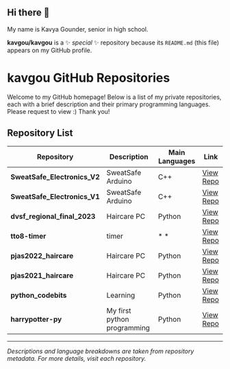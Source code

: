 ## Hi there 👋

My name is Kavya Gounder, senior in high school.

**kavgou/kavgou** is a ✨ _special_ ✨ repository because its `README.md` (this file) appears on my GitHub profile.

# kavgou GitHub Repositories

Welcome to my GitHub homepage! Below is a list of my private repositories, each with a brief description and their primary programming languages.
Please request to view :) Thank you!

## Repository List

| Repository | Description | Main Languages | Link |
|------------|-------------|---------------|------|
| **SweatSafe_Electronics_V2** | SweatSafe Arduino | C++  | [View Repo](https://github.com/kavgou/SweatSafe_Electronics_V2) |
| **SweatSafe_Electronics_V1** | SweatSafe Arduino | C++ | [View Repo](https://github.com/kavgou/SweatSafe_Electronics_V1) |
| **dvsf_regional_final_2023** | Haircare PC | Python  | [View Repo](https://github.com/kavgou/dvsf_regional_final_2023) |
| **tto8-timer** | timer | * * | [View Repo](https://github.com/kavgou/tto8-timer) |
| **pjas2022_haircare** | Haircare PC | Python | [View Repo](https://github.com/kavgou/pjas2022_haircare) |
| **pjas2021_haircare** | Haircare PC | Python | [View Repo](https://github.com/kavgou/pjas2021_haircare) |
| **python_codebits** | Learning | Python  | [View Repo](https://github.com/kavgou/python_codebits) |
| **harrypotter-py** | My first python programming | Python | [View Repo](https://github.com/kavgou/harrypotter-py) |

---

*Descriptions and language breakdowns are taken from repository metadata. For more details, visit each repository.*

